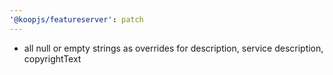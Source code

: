 ```yaml
---
'@koopjs/featureserver': patch
---
```


- all null or empty strings as overrides for description, service description, copyrightText
